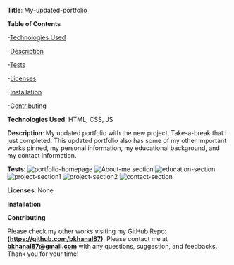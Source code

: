 **Title**:  My-updated-portfolio

**Table of Contents**

-[Technologies Used](#Technologies-used)

-[Description](#Description)

-[Tests](#Tests)

-[Licenses](#Licenses)

-[Installation](#Installation)

-[Contributing](#Contributing)

**Technologies Used**: HTML, CSS, JS

**Description**: My updated portfolio with the new project, Take-a-break that I just completed. This updated portfolio also has some of my other important works pinned, my personal information, my educational background, and my contact information. 

**Tests**: 
![portfolio-homepage](https://user-images.githubusercontent.com/87610840/141668691-2729da8a-b276-461c-beb5-213d8d82607d.JPG)
![About-me section](https://user-images.githubusercontent.com/87610840/141668490-0c74625e-19fe-4c0d-bc78-06b1b2f7cbec.JPG)
![education-section](https://user-images.githubusercontent.com/87610840/141668491-98307f00-6c5d-4570-aabc-8d1e8d71416e.JPG)
![project-section1](https://user-images.githubusercontent.com/87610840/141668492-f0eed652-d85f-4541-b6e9-11b7611e364c.JPG)
![project-section2](https://user-images.githubusercontent.com/87610840/141668493-a3407805-a5b0-4549-b396-b51dfba90141.JPG)
![contact-section](https://user-images.githubusercontent.com/87610840/141668710-c6fe85d5-1d58-49b3-bbdd-16d3086552a1.JPG)

**Licenses**: None

**Installation**

[My Portfolio GitHub Repo]: (https://github.com/bkhanal87/My-updated-portfolio)

[My Portfolio URL]: (https://bkhanal87.github.io/My-updated-portfolio/)

**Contributing**

Please check my other works visiting my GitHub Repo: **(https://github.com/bkhanal87)**. Please contact me at **bkhanal87@gmail.com** with any questions, suggestion, and feedbacks. Thank you for your time! 
